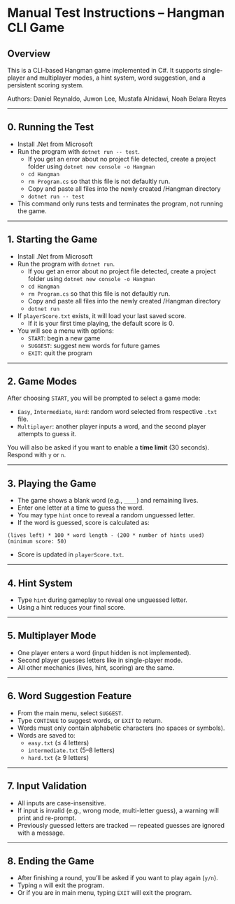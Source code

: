 # Manual Test Instructions – Hangman CLI Game

## Overview
This is a CLI-based Hangman game implemented in C#. It supports single-player and multiplayer modes, a hint system, word suggestion, and a persistent scoring system.

Authors: Daniel Reynaldo, Juwon Lee, Mustafa Alnidawi, Noah Belara Reyes

---

## 0. Running the Test
- Install .Net from Microsoft
- Run the program with `dotnet run -- test`.
  - If you get an error about no project file detected, create a project folder using `dotnet new console -o Hangman`
  - `cd Hangman`
  - `rm Program.cs` so that this file is not defaultly run.
  - Copy and paste all files into the newly created /Hangman directory
  - `dotnet run -- test`
- This command only runs tests and terminates the program, not running the game.

---

## 1. Starting the Game
- Install .Net from Microsoft
- Run the program with `dotnet run`.
  - If you get an error about no project file detected, create a project folder using `dotnet new console -o Hangman`
  - `cd Hangman`
  - `rm Program.cs` so that this file is not defaultly run.
  - Copy and paste all files into the newly created /Hangman directory
  - `dotnet run`
- If `playerScore.txt` exists, it will load your last saved score.
  - If it is your first time playing, the default score is 0.
- You will see a menu with options:
  - `START`: begin a new game
  - `SUGGEST`: suggest new words for future games
  - `EXIT`: quit the program

---

## 2. Game Modes
After choosing `START`, you will be prompted to select a game mode:
- `Easy`, `Intermediate`, `Hard`: random word selected from respective `.txt` file.
- `Multiplayer`: another player inputs a word, and the second player attempts to guess it.

You will also be asked if you want to enable a **time limit** (30 seconds).  
Respond with `y` or `n`.

---

## 3. Playing the Game
- The game shows a blank word (e.g., `____`) and remaining lives.
- Enter one letter at a time to guess the word.
- You may type `hint` once to reveal a random unguessed letter.
- If the word is guessed, score is calculated as:

```
(lives left) * 100 * word length - (200 * number of hints used)
(minimum score: 50)
```

- Score is updated in `playerScore.txt`.

---

## 4. Hint System
- Type `hint` during gameplay to reveal one unguessed letter.
- Using a hint reduces your final score.

---

## 5. Multiplayer Mode
- One player enters a word (input hidden is not implemented).
- Second player guesses letters like in single-player mode.
- All other mechanics (lives, hint, scoring) are the same.

---

## 6. Word Suggestion Feature
- From the main menu, select `SUGGEST`.
- Type `CONTINUE` to suggest words, or `EXIT` to return.
- Words must only contain alphabetic characters (no spaces or symbols).
- Words are saved to:
  - `easy.txt` (≤ 4 letters)
  - `intermediate.txt` (5–8 letters)
  - `hard.txt` (≥ 9 letters)

---

## 7. Input Validation
- All inputs are case-insensitive.
- If input is invalid (e.g., wrong mode, multi-letter guess), a warning will print and re-prompt.
- Previously guessed letters are tracked — repeated guesses are ignored with a message.

---

## 8. Ending the Game
- After finishing a round, you’ll be asked if you want to play again (`y/n`).
- Typing `n` will exit the program.
- Or if you are in main menu, typing `EXIT` will exit the program.

